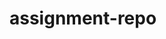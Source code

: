 # assignment-repo
<!-- <!DOCTYPE html> -->
<html lang="en">
<head>
    <meta charset="UTF-8">
    <meta http-equiv="X-UA-Compatible" content="IE=edge">
    <meta name="viewport" content="width=device-width, initial-scale=1.0">
    <title>Assignment</title>
    <style>
    
    .{
      width: 100%;
      height: 100%;
    }
         .head{
                    display: flex;
                    justify-content: space-between;
                  margin-left: 50px; 
                  
                }
          nav a{
            text-decoration: none;
            color: black;
            justify-content:flex-end;
            margin-right: 50px;
            align-items: center;  
          }
          nav{
            margin-top:25px;  
          }
          .header{
            text-align: center;
            
          }
          .button{
             display: flex;         
            margin-top: 60px;
            justify-content: flex-end;
            margin-left: 200px;          
          }
          .button input{
            text-align: center;
            background-color: #FF900E;
            color: aliceblue;
            border: 0;
            border-radius: 5px;
            font-weight: 300;
          }
          .banner{
            width: 1100px;
            height: 500px;
           margin-left: 30px;
           margin-right: 200px ;
           padding: 40px;
          }
          .box{
            border: 0.5px solid black;
            margin: 0, 15px;
            width: 150px;
            height: 100px;
            padding: 10px;
          }
          .main{
            margin-left: 50px;
          }
          .container{
            display: flex;
            justify-content: center;
            justify-content: space-evenly;
            
          }
          .box{
            text-align: center;
            
          }
          .blogs{
            display: flex;
           margin-left: 80px;
           
          }
          .banner-third{
            display: flex;
            margin: 7%;
            height: 600px;
            text-align: left;
            border: 0.5px solid rgb(241, 241, 240);
            
          }
          #article{
            border: 0.5px solid rgb(241, 241, 240);
            /* width: 100px;
            height: 100px; */
            margin-top: 5px ;
          }
          .blog{
            margin-left: 50px;
            /* text-align: center;  */
            
          }
          .sub-blog{
            display: grid;
            grid-template-columns: repeat(2,1fr);
            gap: 10px;
          }
          .Feature{
            margin-left: 70px;
            margin-top: 200px;
          }
          .Feature input{
              width: 150px;
              height: 70px;
              background-color: #FF900E;
              color: aliceblue;
              font-weight: 600;
              font-size: large;
              border: none;
              border-radius: 5px;
              
          }
          
         .architect{
           margin-left: 195px;
         }  
         .architect input{
          width: 150px;
          height: 70px;
          margin-right: 30px;
          border: none;
          border-radius: 5px;
          align-items: center;
         }
         #article{
          margin-left: 10px;
         }
         .sub-container{
            text-align: center;
            margin-top: 60px;
          }
          .sub-container ul{
            display: flex;
            justify-content: center;
            justify-content:space-evenly;
            list-style: none;
          }
          .sub-container li{
            list-style: none;      
          }
          .footer{
            text-align: center;
            margin-top: 50px;
            background-color: antiquewhite;    
           
          }
        
 
    </style>
</head>
<body>
    <header class="head">
      <h2>G3 Architects </h2>
        <nav>
            <a href="">Home</a>
            <a href="">About</a>
            <a href="">Contact us</a>
            <a href="">Login</a>
        </nav>
        </header>
        <div class="header">
            <h1>Brand New <br> Group of Architects  </h1>
        </div>
        <div class="button">
            <input type="button" value="Explore More">
            <p>iations of passages of Lorem Ipsum available, but the majority have suffered alteration in <br> some form, by injected humour, or randomised words which don't look even.</p>
        </div>
        <img class="banner" src="images/banner.png" alt="">

        <div class="blogs">
            <div class="sub-blog">
          <article>
            <img src="images/team1.png" alt="">

          </article>
          <article>
            <img src="images/team2.png" alt="">

          </article>
          <article>
            <img src="images/team3.png" alt="">

          </article>
          <article>
            <img src="images/team4.png" alt="">

          </article>
        </div>
        <div class="Feature">
          <h2> <span style="color:#a59d9d ; font-style: normal; font-family: 'Work Sans';"> Quick list</span> of Our <br> <span style="color: #FF900E;"> Features</span></h2>
          <p>There are many variations of passages of Lorem Ipsum available, <br> but the majority have suffered alteration in some form, by injected <br> humour, or randomised words which don't look even </p>

          <input type="button" value="Explore More">
        </div>

        </div>

          <div class=" banner-third">
        <div class="blog">
            <article>
              <h2>Features you will <br> love & enjoy</h2>
              <p> <small> There are many variations of passages of Lorem Ipsum available, but the  majority have suffered alteration in some form, by injected humour, or <br> randomised words which don't look even.</small> </p>
              </article>
              <article id="article">
                <h3>Dexktop & Mobile Version</h3>
                <p>There are many variations of passages of Lorem Ipsum available, but the majority have suffered alteration in some form, by injected humour, or randomised.........</p>
                </article>
                <article id="article">
                  <h3>Awesome Modern Design</h3>
                  <p>There are many variations of passages of Lorem Ipsum available,  but the majority have suffered alteration in some form, by injected humour, or randomised...........</p>
                  </article>
                  <article id="article">
                  <h3>Super Easy to Edit</h3>
                  <p>There are many variations of passages of Lorem Ipsum available,but the majority have suffered alteration in some form, by injected humour, or randomised...........</p>
                  </article>
                  </div>
              <div class="architect">
              <img src="images/architect.png" alt="" style="height: 500px; width: 500px;">
              <input type="button" value=" 10+Year
Experience" style="background-color: #FF900E; height: 30px, width: 30px; border:none, "> 
            </div>
          </div>
        <section>
            <div class="main">
                <h2>Some Facts</h2>
                <p>There are many variations of passages of Lorem Ipsum available, but <br> the majority have suffered alteration.</p>
            </div>
            <div class="container">
                <div class="box"><img src="images/icons/ribon.png" alt=""><br> <strong>54</strong>  <br> <small> Awards Winnings</small>
            </div>
                <div class="box"><img src="images/icons/projects.png" alt=""><br> <strong>1458</strong>  <br> <small> Project Finished</small>
                    </div>
                <div class="box"><img src="images/icons/customers.png" alt=""><br> <strong>590</strong>  <br> <small> Clients Worked</small>
                   </div>
                <div class="box"><img src="images/icons/email.png" alt=""><br> <strong>22578</strong>  <br> <small> Email Send</small>
                    </div>       
            </div>
        </section>
        <div class="sub-container">
          <h2>Our Sponspors</h2>
          <p> <small> There are many variations of passages of Lorem Ipsum available, but <br> the majority have suffered alteration</small></p>
            <ul>
              <li>
                <img src="images/sponsors/spotify.png" alt="">
              </li>
              <li>
                <img src="images/sponsors/amazon.png" alt="">
              </li>
              <li> <img src="images/sponsors/google.png" alt=""> </li>
              <li> <img src="images/sponsors/telerama.png" alt=""> </li>
              <li> <img src="images/sponsors/figma.png" alt=""> </li>
            </ul>

        </div>

        <footer class="footer">
          <p>All rights reserved copyright@2023 startup landing page design</p>
        </footer>
    
</body>
</html>
